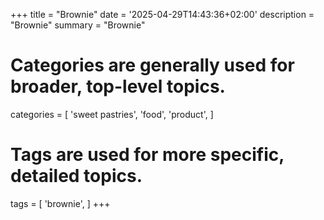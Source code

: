 +++
title = "Brownie"
date = '2025-04-29T14:43:36+02:00'
description = "Brownie"
summary = "Brownie"
# Categories are generally used for broader, top-level topics.
categories = [
 'sweet pastries',
 'food',
 'product',
]
# Tags are used for more specific, detailed topics.
tags = [
 'brownie',
]
+++
